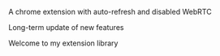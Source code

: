 A chrome extension with auto-refresh and disabled WebRTC

Long-term update of new features

Welcome to my extension library
